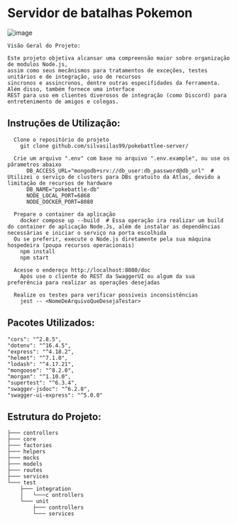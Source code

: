 # Servidor de batalhas Pokemon
![image](https://github.com/silvasilas99/pokebattlee-server/assets/49960425/25f400db-78ab-4f13-a5ec-98985698c042)

    Visão Geral do Projeto: 
    
    Este projeto objetiva alcansar uma compreensão maior sobre organização de modulos Node.js, 
    assim como seus mecânismos para tratamentos de exceções, testes unitários e de integração, uso de recursos 
    sincronos e assincronos, dentre outras especifidades da ferramenta. Além disso, também fornece uma interface
    REST para uso em clientes diverosos de integração (como Discord) para entretenimento de amigos e colegas.
    
## Instruções de Utilização: 
      Clone o repositório do projeto
        git clone github.com/silvasilas99/pokebattlee-server/

      Crie um arquivo ".env" com base no arquivo ".env.example", ou use os pârametros abaixo
          DB_ACCESS_URL="mongodb+srv://db_user:db_password@db_url"  # Utilizei o serviço de clusters para DBs gratuito da Atlas, devido a limitação de recursos de hardware
          DB_NAME="pokebattle-db"
          NODE_LOCAL_PORT=6868
          NODE_DOCKER_PORT=8080

      Prepare o container da aplicação
        docker compose up --build  # Essa operação ira realizar um build do container de aplicação Node.Js, além de instalar as dependências necessárias e iniciar o serviço na porta escolhida
      Ou se preferir, execute o Node.js diretamente pela sua máquina hospedeira (poupa recursos operacionais)
        npm install
        npm start

      Acesse o endereço http://localhost:8080/doc
        Após use o cliente do REST da SwaggerUI ou algum da sua preferência para realizar as operações desejadas

      Realize os testes para verificar possiveis inconsistências
        jest -- <NomeDeArquivoQueDesejaTestar>
        
## Pacotes Utilizados: 
    "cors": "^2.8.5",
    "dotenv": "^16.4.5",
    "express": "^4.18.2",
    "helmet": "^7.1.0",
    "lodash": "^4.17.21",
    "mongoose": "^8.2.0",
    "morgan": "^1.10.0",
    "supertest": "^6.3.4",
    "swagger-jsdoc": "^6.2.8",
    "swagger-ui-express": "^5.0.0"

## Estrutura do Projeto:
    ├─── controllers
    ├─── core
    ├─── factories
    ├─── helpers
    ├─── mocks
    ├─── models
    ├─── routes
    ├─── services
    └─── test
        ├─── integration
        │   └───c ontrollers
        └─── unit
            ├─── controllers
            └─── services
